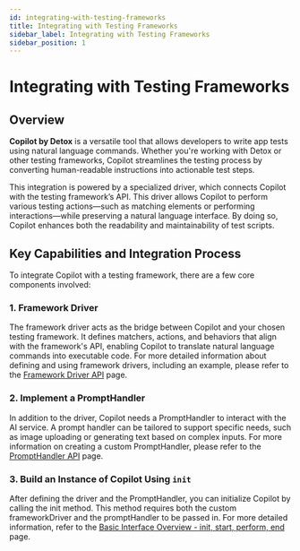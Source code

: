 ```yaml
---
id: integrating-with-testing-frameworks
title: Integrating with Testing Frameworks
sidebar_label: Integrating with Testing Frameworks
sidebar_position: 1
---
```


# Integrating with Testing Frameworks

## Overview

**Copilot by Detox** is a versatile tool that allows developers to write app tests using natural language commands. Whether you're working with Detox or other testing frameworks, Copilot streamlines the testing process by converting human-readable instructions into actionable test steps.

This integration is powered by a specialized driver, which connects Copilot with the testing framework’s API. This driver allows Copilot to perform various testing actions—such as matching elements or performing interactions—while preserving a natural language interface. By doing so, Copilot enhances both the readability and maintainability of test scripts.

## Key Capabilities and Integration Process

To integrate Copilot with a testing framework, there are a few core components involved:

### 1. Framework Driver
The framework driver acts as the bridge between Copilot and your chosen testing framework. It defines matchers, actions, and behaviors that align with the framework's API, enabling Copilot to translate natural language commands into executable code.
For more detailed information about defining and using framework drivers, including an example, please refer to the [Framework Driver API](../API/framework-driver.md) page.

### 2.  Implement a PromptHandler
In addition to the driver, Copilot needs a PromptHandler to interact with the AI service. A prompt handler can be tailored to support specific needs, such as image uploading or generating text based on complex inputs.
For more information on creating a custom PromptHandler, please refer to the [PromptHandler API](../API/prompt-handler.md) page.

### 3. Build an Instance of Copilot Using ``init``
After defining the driver and the PromptHandler, you can initialize Copilot by calling the init method. This method requires both the custom frameworkDriver and the promptHandler to be passed in.
For more detailed information, refer to the [Basic Interface Overview - init, start, perform, end](../API/basic-interface-overview.md) page.
